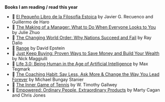 **Books I am reading / read this year**

- 📗 [El Pequeño Libro de la Filosofía Estoica](https://www.amazon.es/El-peque%C3%B1o-libro-filosof%C3%ADa-estoica/dp/8413441684/ref=sr_1_1?crid=LTT5J1EZ6R7E&keywords=el+peque%C3%B1o+libro+del+estoicismo) by Javier G. Recuenco and Guillermo de Haro
- 📗 [The Making of a Manager: What to Do When Everyone Looks to You](https://www.goodreads.com/book/show/38821039-the-making-of-a-manager) by Julie Zhuo
- 📗 [The Changing World Order: Why Nations Succeed and Fail](https://www.goodreads.com/book/show/52962238-the-changing-world-order) by Ray Dalio
- 📗 [Range](https://www.goodreads.com/book/show/41795733-range) by David Epstein
- 📗 [Just Keep Buying: Proven Ways to Save Money and Build Your Wealth](https://www.goodreads.com/book/show/59046778-just-keep-buying) by Nick Maggiulli
- 📗 [Life 3.0: Being Human in the Age of Artificial Intelligence](https://www.goodreads.com/book/show/34272565-life-3-0) by Max Tegmark
- 📗 [The Coaching Habit: Say Less, Ask More & Change the Way You Lead Forever](https://www.goodreads.com/book/show/29342515-the-coaching-habit) by Michael Bungay Stanier
- 📗 [The Inner Game of Tennis](https://www.goodreads.com/book/show/905.The_Inner_Game_of_Tennis) by W. Timothy Gallwey
- 📗 [Empowered: Ordinary People, Extraordinary Products](https://www.goodreads.com/book/show/53481975-empowered) by Marty Cagan and Chris Jones
